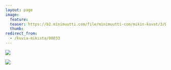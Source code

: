 ```yaml
---
layout: page
image:
  feature:
  teaser: https://b2.minimuutti.com/file/minimuutti-com/mikin-kuvat/3/DSC12613-245px.jpg
  thumb:
redirect_from:
  - /kuvia-mikista/00033
---
```


[![](https://b2.minimuutti.com/file/minimuutti-com/mikin-kuvat/3/DSC12608-800px.jpg)](https://dl.dropboxusercontent.com/sh/ea1wtnz7z734o12/AAA3RLBO6pEh9m4LazZhybAha/mikin-kuvat/3/DSC12608.jpg)

[![](https://b2.minimuutti.com/file/minimuutti-com/mikin-kuvat/3/DSC12613-800px.jpg)](https://dl.dropboxusercontent.com/sh/ea1wtnz7z734o12/AAD81XJ4rWnfW-DnqbzBViQKa/mikin-kuvat/3/DSC12613.jpg)
